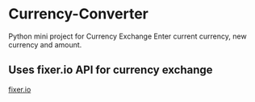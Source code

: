 # Currency-Converter
Python mini project for Currency Exchange
Enter current currency, new currency and amount.

## Uses fixer.io API for currency exchange
[fixer.io](https://fixer.io/)
